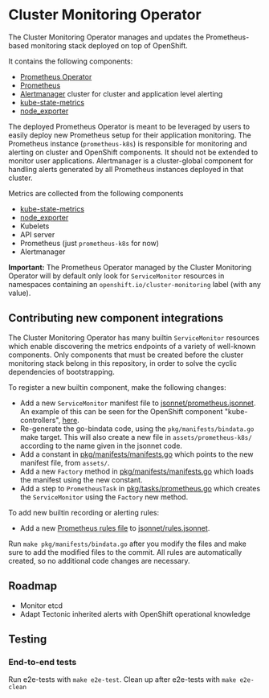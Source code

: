 # Cluster Monitoring Operator

The Cluster Monitoring Operator manages and updates the Prometheus-based monitoring stack deployed on top of OpenShift.

It contains the following components:

* [Prometheus Operator](https://github.com/coreos/prometheus-operator)
* [Prometheus](https://github.com/prometheus/prometheus)
* [Alertmanager](https://github.com/prometheus/alertmanager) cluster for cluster and application level alerting
* [kube-state-metrics](https://github.com/kubernetes/kube-state-metrics)
* [node_exporter](https://github.com/prometheus/node_exporter)

The deployed Prometheus Operator is meant to be leveraged by users to easily deploy new Prometheus setup for their application monitoring.
The Prometheus instance (`prometheus-k8s`) is responsible for monitoring and alerting on cluster and OpenShift components. It should not be extended to monitor user applications.
Alertmanager is a cluster-global component for handling alerts generated by all Prometheus instances deployed in that cluster.

Metrics are collected from the following components

* [kube-state-metrics](https://github.com/kubernetes/kube-state-metrics)
* [node_exporter](https://github.com/prometheus/node_exporter)
* Kubelets
* API server
* Prometheus (just `prometheus-k8s` for now)
* Alertmanager

**Important:** The Prometheus Operator managed by the Cluster Monitoring Operator will by default only look for `ServiceMonitor` resources in namespaces containing an `openshift.io/cluster-monitoring` label (with any value).

## Contributing new component integrations

The Cluster Monitoring Operator has many builtin `ServiceMonitor` resources which enable discovering the metrics endpoints of a variety of well-known components. Only components that must be created before the cluster monitoring stack belong in this repository, in order to solve the cyclic dependencies of bootstrapping.

To register a new builtin component, make the following changes:

* Add a new `ServiceMonitor` manifest file to [jsonnet/prometheus.jsonnet](jsonnet/prometheus.jsonnet). An example of this can be seen for the OpenShift component "kube-controllers", [here](https://github.com/openshift/cluster-monitoring-operator/blob/01bfe3789117e7074e893251f2f6d31c816db8fb/jsonnet/prometheus.jsonnet#L113-L145).
* Re-generate the go-bindata code, using the `pkg/manifests/bindata.go` make target. This will also create a new file in `assets/prometheus-k8s/` according to the name given in the jsonnet code.
* Add a constant in [pkg/manifests/manifests.go](pkg/manifests/manifests.go) which points to the new manifest file, from `assets/`.
* Add a new `Factory` method in [pkg/manifests/manifests.go](pkg/manifests/manifests.go) which loads the manifest using the new constant.
* Add a step to `PrometheusTask` in [pkg/tasks/prometheus.go](pkg/tasks/prometheus.go) which creates the `ServiceMonitor` using the `Factory` new method.

To add new builtin recording or alerting rules:

* Add a new [Prometheus rules file](https://prometheus.io/docs/prometheus/latest/configuration/alerting_rules/) to [jsonnet/rules.jsonnet](jsonnet/rules.jsonnet).

Run `make pkg/manifests/bindata.go` after you modify the files and make sure to add the modified files to the commit. All rules are automatically created, so no additional code changes are necessary.

## Roadmap

* Monitor etcd
* Adapt Tectonic inherited alerts with OpenShift operational knowledge

## Testing

### End-to-end tests

Run e2e-tests with `make e2e-test`.
Clean up after e2e-tests with `make e2e-clean`
